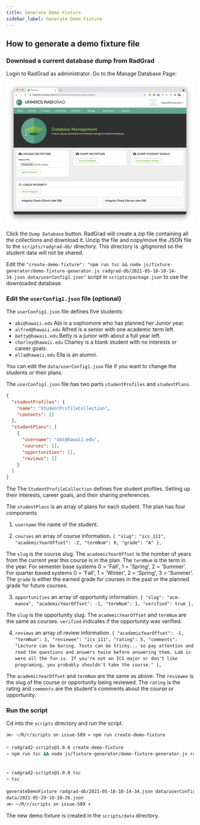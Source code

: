 ```yaml
---
title: Generate Demo Fixture
sidebar_label: Generate Demo Fixture
---
```


## How to generate a demo fixture file

### Download a current database dump from RadGrad

Login to RadGrad as administrator. Go to the Manage Database Page:

![Manage Database Page](/img/design/radgrad2/ManageDatabasePage.png)

Click the `Dump Database` button. RadGrad will create a zip file containing all the collections and download it. Unzip the file and copy/move the JSON file to the `scripts/radgrad-db/` directory. This directory is .gitignored so the student data will not be shared.

Edit the `"create-demo-fixture": "npm run tsc && node js/fixture-generator/demo-fixture-generator.js radgrad-db/2021-05-18-10-14-34.json data/userConfig1.json"` script in `scripts/package.json` to use the downloaded database.

### Edit the `userConfig1.json` file (optional)

The `userConfig1.json` file defines five students:

  * `abi@hawaii.edu` Abi is a sophomore who has planned her Junior year.
  * `alfred@hawaii.edu` Alfred is a senior with one academic term left.
  * `betty@hawaii.edu` Betty is a junior with about a full year left.
  * `charley@hawaii.edu` Charley is a blank student with no interests or career goals.
  * `ella@hawaii.edu` Ella is an alumni.


You can edit the `data/userConfig1.json` file if you want to change the students or their plans.

The `userConfig1.json` file has two parts `studentProfiles` and `studentPlans`.
```json
{
  "studentProfiles": {
    "name": "StudentProfileCollection",
    "contents": []
  },
  "studentPlans": [
    {
      "username": "abi@hawaii.edu",
      "courses": [],
      "opportunities": [],
      "reviews": []
    }
  ]
}
```
The 
The `StudentProfileCollection` defines five student profiles. Setting up their interests, career goals, and their sharing preferences.

The `studentPlans` is an array of plans for each student. The plan has four components

 1. `username` the name of the student.

 2. `courses` an array of course information. ```{
   "slug": "ics_111",
   "academicYearOffset": -2,
   "termNum": 0,
   "grade": "A"
   },``` 
    
  The `slug` is the course slug. The `academicYearOffset` is the number of years from the current year this course is in the plan. The `termNum` is the term in the year. For semester base systems 0 = 'Fall', 1 = 'Spring', 2 = 'Summer'. For quarter based systems 0 = 'Fall', 1 = 'Winter', 2 = 'Spring', 3 = 'Summer'. The `grade` is either the earned grade for courses in the past or the planned grade for future courses.

 3. `opportunities` an array of opportunity information. ```{
    "slug": "acm-manoa",
    "academicYearOffset": -1,
    "termNum": 1,
    "verified": true
    },``` 
    
  The `slug` is the opportunity slug. The `academicYearOffset` and `termNum` are the same as courses. `verified` indicates if the opportunity was verified.

 4. `reviews` an array of review information. ```{
    "academicYearOffset": -1,
    "termNum": 1,
    "reviewee": "ics_111",
    "rating": 5,
    "comments": "Lecture can be boring. Tests can be tricky... so pay attention and read the questions and answers twice before answering them. Lab is were all the fun is. If you're not an ICS major or don't like programing, you probably shouldn't take the course."
    },``` 
    
  The `academicYearOffset` and `termNum` are the same as above. The `reviewee` is the slug of the course or opportunity being reviewed. The `rating` is the rating and `comments` are the student's comments about the course or opportunity.

### Run the script

Cd into the `scripts` directory and run the script.
```bash
⋊> ~/R/r/scripts on issue-509 ⨯ npm run create-demo-fixture

> radgrad2-scripts@1.0.0 create-demo-fixture
> npm run tsc && node js/fixture-generator/demo-fixture-generator.js radgrad-db/2021-05-18-10-14-34.json data/userConfig1.json


> radgrad2-scripts@1.0.0 tsc
> tsc

generateDemoFixture radgrad-db/2021-05-18-10-14-34.json data/userConfig1.json
data/2021-05-29-10-10-26.json
⋊> ~/R/r/scripts on issue-509 ⨯
```
The new demo fixture is created in the `scripts/data` directory.
